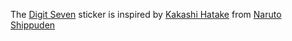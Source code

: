 The [Digit Seven](https://emojipedia.org/digit-seven/) sticker is inspired by [Kakashi Hatake](http://naruto.wikia.com/wiki/Kakashi_Hatake) from [Naruto Shippuden](https://www.crunchyroll.com/naruto-shippuden) 
